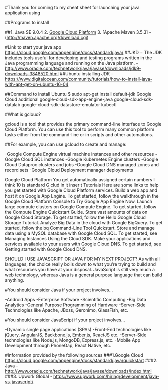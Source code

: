 #Thank you for coming to my cheat sheet for launching your java application using

##Programs to install

##1. Java SE 9.0.4
2. [Google Cloud Platform](https://console.cloud.google.com/projectselector/appengine/create?lang=java&st=true&_ga=2.58782957.-1777872925.1521064002)
3. [Apache Maven 3.5.3] - (http://maven.apache.org/download.cgi)

#Link to start your java app
https://cloud.google.com/appengine/docs/standard/java/
##JKD = The JDK includes tools useful for developing and testing programs written in the Java programming language and running on the Java platform.
-http://www.oracle.com/technetwork/java/javase/downloads/jdk9-downloads-3848520.html
##Ubuntu installing JDK
-https://www.digitalocean.com/community/tutorials/how-to-install-java-with-apt-get-on-ubuntu-16-04

##Command to install Ubuntu
$ sudo apt-get install default-jdk
Google Cloud additional
google-cloud-sdk-app-engine-java
google-cloud-sdk-datalab
google-cloud-sdk-datastore-emulator
kubectl


#What is gcloud?

gcloud is a tool that provides the primary command-line interface to Google Cloud Platform. You can use this tool to perform many common platform tasks either from the command-line or in scripts and other automations.

##For example, you can use gcloud to create and manage:

-Google Compute Engine virtual machine instances and other resources
-Google Cloud SQL instances
-Google Kubernetes Engine clusters
-Google Cloud Dataproc clusters and jobs
-Google Cloud DNS managed zones and record sets
-Google Cloud Deployment manager deployments

Google Cloud Platform
You get automatically assigned certain numbers
I think 10 is standard
G clud in it
inser t
Tutorials
Here are some links to help you get started with Google Cloud Platform services.
Build a web app and host it on Google App Engine.
To get started, follow the walkthrough in the Google Cloud Platform Console to Try Google App Engine Now.
Launch large compute clusters on Google Compute Engine.
To get started, follow the Compute Engine Quickstart Guide.
Store vast amounts of data on Google Cloud Storage.
To get started, follow the Hello Google Cloud Storage Tutorial.
Analyze Big Data in the cloud with Google BigQuery.
To get started, follow the bq Command-Line Tool Quickstart.
Store and manage data using a MySQL database with Google Cloud SQL.
To get started, see Managing Instances Using the Cloud SDK.
Make your applications and services available to your users with Google Cloud DNS.
To get started, see Getting started with Google Cloud DNS.



SHOULD I USE JAVASCRIPT OR JAVA FOR MY NEXT PROJECT?
As with all languages, the choice really boils down to what you’re trying to build and what resources you have at your disposal. JavaScript is still very much a web technology, whereas Java is a general purpose language that can build anything.

#You should consider Java if your project involves…

-Android Apps
-Enterprise Software
-Scientific Computing
-Big Data Analytics
-General Purpose Programming of Hardware
-Server-Side Technologies like Apache, JBoss, Geronimo, GlassFish, etc.

#You should consider JavaScript if your project involves…

-Dynamic single page applications (SPAs)
-Front-End technologies like jQuery, AngularJS, Backbone.js, Ember.js, ReactJS etc.
-Server-Side technologies like Node.js, MongoDB, Express.js, etc.
-Mobile App Development through PhoneGap, React Native, etc.


#Information provided by the following sources
###1.Google Cloud https://cloud.google.com/appengine/docs/standard/java/quickstart
###2. Java - http://www.oracle.com/technetwork/java/javase/downloads/index.html
###3. Upwork Global - https://www.upwork.com/hiring/development/java-vs-javascript/
